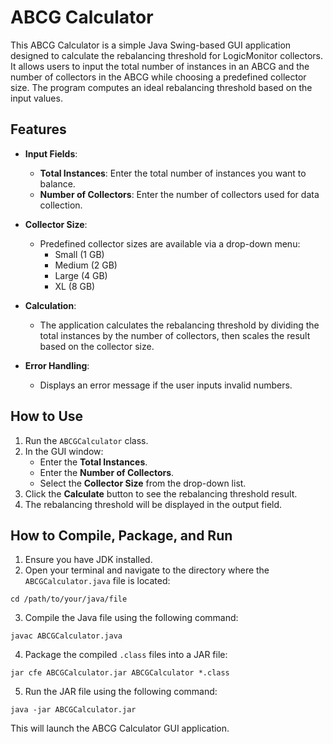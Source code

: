 # ABCG Calculator

This ABCG Calculator is a simple Java Swing-based GUI application designed to calculate the rebalancing threshold for LogicMonitor collectors. It allows users to input the total number of instances in an ABCG and the number of collectors in the ABCG while choosing a predefined collector size. The program computes an ideal rebalancing threshold based on the input values.

## Features

- **Input Fields**:
  - **Total Instances**: Enter the total number of instances you want to balance.
  - **Number of Collectors**: Enter the number of collectors used for data collection.
  
- **Collector Size**:
  - Predefined collector sizes are available via a drop-down menu:
    - Small (1 GB)
    - Medium (2 GB)
    - Large (4 GB)
    - XL (8 GB)

- **Calculation**:
  - The application calculates the rebalancing threshold by dividing the total instances by the number of collectors, then scales the result based on the collector size.

- **Error Handling**:
  - Displays an error message if the user inputs invalid numbers.

## How to Use

1. Run the `ABCGCalculator` class.
2. In the GUI window:
   - Enter the **Total Instances**.
   - Enter the **Number of Collectors**.
   - Select the **Collector Size** from the drop-down list.
3. Click the **Calculate** button to see the rebalancing threshold result.
4. The rebalancing threshold will be displayed in the output field.

## How to Compile, Package, and Run

1. Ensure you have JDK installed.
2. Open your terminal and navigate to the directory where the `ABCGCalculator.java` file is located:

```cd /path/to/your/java/file```

3. Compile the Java file using the following command:

```javac ABCGCalculator.java```

4. Package the compiled `.class` files into a JAR file:

```jar cfe ABCGCalculator.jar ABCGCalculator *.class```

5. Run the JAR file using the following command:

```java -jar ABCGCalculator.jar```

This will launch the ABCG Calculator GUI application.